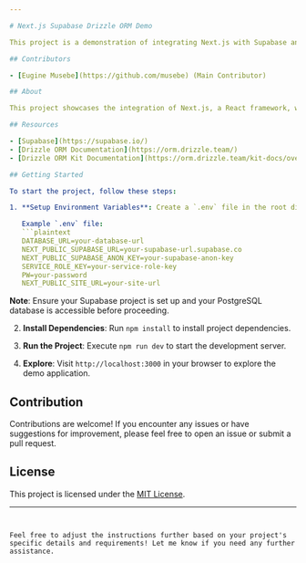 ```yaml
---

# Next.js Supabase Drizzle ORM Demo

This project is a demonstration of integrating Next.js with Supabase and utilizing Drizzle ORM for efficient database management.

## Contributors

- [Eugine Musebe](https://github.com/musebe) (Main Contributor)

## About

This project showcases the integration of Next.js, a React framework, with Supabase, an open-source Firebase alternative, for backend services. Drizzle ORM is utilized for database management, ensuring seamless interaction with PostgreSQL databases.

## Resources

- [Supabase](https://supabase.io/)
- [Drizzle ORM Documentation](https://orm.drizzle.team/)
- [Drizzle ORM Kit Documentation](https://orm.drizzle.team/kit-docs/overview)

## Getting Started

To start the project, follow these steps:

1. **Setup Environment Variables**: Create a `.env` file in the root directory with your Supabase credentials and any other necessary configurations.

   Example `.env` file:
   ```plaintext
   DATABASE_URL=your-database-url
   NEXT_PUBLIC_SUPABASE_URL=your-supabase-url.supabase.co
   NEXT_PUBLIC_SUPABASE_ANON_KEY=your-supabase-anon-key
   SERVICE_ROLE_KEY=your-service-role-key
   PW=your-password
   NEXT_PUBLIC_SITE_URL=your-site-url
   ```

   **Note**: Ensure your Supabase project is set up and your PostgreSQL database is accessible before proceeding.

2. **Install Dependencies**: Run `npm install` to install project dependencies.

3. **Run the Project**: Execute `npm run dev` to start the development server.

4. **Explore**: Visit `http://localhost:3000` in your browser to explore the demo application.

## Contribution

Contributions are welcome! If you encounter any issues or have suggestions for improvement, please feel free to open an issue or submit a pull request.

## License

This project is licensed under the [MIT License](https://opensource.org/licenses/MIT).

--- 
```


Feel free to adjust the instructions further based on your project's specific details and requirements! Let me know if you need any further assistance.